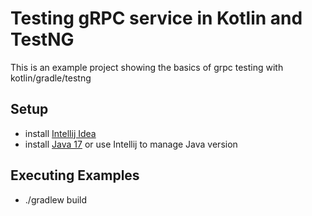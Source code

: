 # Testing gRPC service in Kotlin and TestNG
This is an example project showing the basics of grpc testing with kotlin/gradle/testng

## Setup 
* install [Intellij Idea](https://www.jetbrains.com/idea/download/?section=linux)
* install [Java 17](https://www.oracle.com/java/technologies/javase/jdk17-archive-downloads.html) or use Intellij to manage Java version

## Executing Examples
* ./gradlew build
